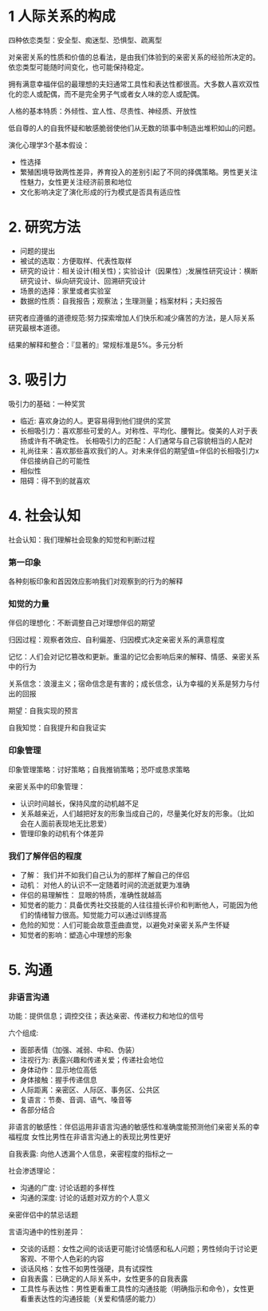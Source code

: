 # 1 人际关系的构成

四种依恋类型：安全型、痴迷型、恐惧型、疏离型

对亲密关系的性质和价值的总看法，是由我们体验到的亲密关系的经验所决定的。依恋类型可能随时间变化，也可能保持稳定。

拥有满意幸福伴侣的最理想的夫妇通常工具性和表达性都很高。大多数人喜欢双性化的恋人或配偶，而不是完全男子气或者女人味的恋人或配偶。

人格的基本特质：外倾性、宜人性、尽责性、神经质、开放性

低自尊的人的自我怀疑和敏感脆弱使他们从无数的琐事中制造出堆积如山的问题。

演化心理学3个基本假设：
- 性选择
- 繁殖困境导致两性差异，养育投入的差别引起了不同的择偶策略。男性更关注性魅力，女性更关注经济前景和地位
- 文化影响决定了演化形成的行为模式是否具有适应性


# 2. 研究方法
- 问题的提出
- 被试的选取：方便取样、代表性取样
- 研究的设计：相关设计(相关性)；实验设计（因果性）;发展性研究设计：横断研究设计、纵向研究设计、回溯研究设计
- 场景的选择：家里或者实验室
- 数据的性质：自我报告；观察法；生理测量；档案材料；夫妇报告

研究者应遵循的道德规范:努力探索增加人们快乐和减少痛苦的方法，是人际关系研究最根本道德。

结果的解释和整合：『显著的』常规标准是5%。多元分析

# 3. 吸引力

吸引力的基础：一种奖赏
- 临近: 喜欢身边的人。更容易得到他们提供的奖赏
- 长相吸引力：喜欢那些可爱的人。对称性、平均化、腰臀比。俊美的人对于表扬或许有不确定性。 长相吸引力的匹配：人们通常与自己容貌相当的人配对
- 礼尚往来：喜欢那些喜欢我们的人。对未来伴侣的期望值=伴侣的长相吸引力x伴侣接纳自己的可能性
- 相似性
- 阻碍：得不到的就喜欢

# 4. 社会认知
社会认知：我们理解社会现象的知觉和判断过程

### 第一印象
各种刻板印象和首因效应影响我们对观察到的行为的解释

### 知觉的力量

伴侣的理想化：不断调整自己对理想伴侣的期望

归因过程：观察者效应、自利偏差、归因模式决定亲密关系的满意程度

记忆：人们会对记忆篡改和更新。重温的记忆会影响后来的解释、情感、亲密关系中的行为

关系信念：浪漫主义；宿命信念是有害的；成长信念，认为幸福的关系是努力与付出的回报

期望：自我实现的预言

自我知觉：自我提升和自我证实

### 印象管理
印象管理策略：讨好策略；自我推销策略；恐吓或恳求策略

亲密关系中的印象管理：
- 认识时间越长，保持风度的动机越不足
- 关系越亲近，人们越把好友的形象当成自己的，尽量美化好友的形象。（比如会在人面前表现地无比恩爱）
- 管理印象的动机有个体差异

### 我们了解伴侣的程度

- 了解： 我们并不如我们自己认为的那样了解自己的伴侣
- 动机： 对他人的认识不一定随着时间的流逝就更为准确
- 伴侣的易理解性： 显眼的特质，准确性就越高
- 知觉者的能力：具备优秀社交技能的人往往擅长评价和判断他人，可能因为他们的情绪智力很高。知觉能力可以通过训练提高
- 危险的知觉：人们可能会故意歪曲直觉，以避免对亲密关系产生怀疑
- 知觉者的影响：塑造心中理想的形象


# 5. 沟通

### 非语言沟通

功能：提供信息；调控交往；表达亲密、传递权力和地位的信号

六个组成:

- 面部表情（加强、减弱、中和、伪装）
- 注视行为: 表露兴趣和传递关爱；传递社会地位
- 身体动作：显示地位高低
- 身体接触：握手传递信息
- 人际距离：亲密区、人际区、事务区、公共区
- 复语言：节奏、音调、语气、嗓音等
- 各部分结合

非语言的敏感性：伴侣运用非语言沟通的敏感性和准确度能预测他们亲密关系的幸福程度
女性比男性在非语言沟通上的表现比男性更好

自我表露: 向他人透漏个人信息，亲密程度的指标之一

社会渗透理论：
- 沟通的广度: 讨论话题的多样性
- 沟通的深度: 讨论的话题对双方的个人意义

亲密伴侣中的禁忌话题

言语沟通中的性别差异：
- 交谈的话题：女性之间的谈话更可能讨论情感和私人问题；男性倾向于讨论更客观、不带个人色彩的内容
- 谈话风格：女性不如男性强硬，具有试探性
- 自我表露：已确定的人际关系中，女性更多的自我表露
- 工具性与表达性：男性更看重工具性的沟通技能（明确指示和命令），女性更看重表达性的沟通技能（关爱和情感的能力）
